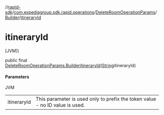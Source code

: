 //[rapid-sdk](../../../../index.md)/[com.expediagroup.sdk.rapid.operations](../../index.md)/[DeleteRoomOperationParams](../index.md)/[Builder](index.md)/[itineraryId](itinerary-id.md)

# itineraryId

[JVM]\

public final [DeleteRoomOperationParams.Builder](index.md)[itineraryId](itinerary-id.md)([String](https://docs.oracle.com/javase/8/docs/api/java/lang/String.html)itineraryId)

#### Parameters

JVM

| | |
|---|---|
| itineraryId | This parameter is used only to prefix the token value - no ID value is used.<br> |
